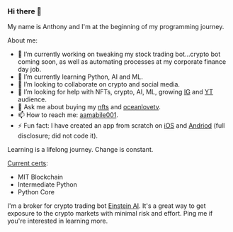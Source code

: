 ### Hi there 👋


<!--
**aamabile001/aamabile001** is a ✨ _special_ ✨ repository because its `README.md` (this file) appears on your GitHub profile.
-->
My name is Anthony and I'm at the beginning of my programming journey.

About me:

- 🔭 I’m currently working on tweaking my stock trading bot...crypto bot coming soon, as well as automating processes at my corporate finance day job.
- 🌱 I’m currently learning Python, AI and ML.
- 👯 I’m looking to collaborate on crypto and social media.
- 🤔 I’m looking for help with NFTs, crypto, AI, ML, growing [IG](https://www.instagram.com/oceanlovetv) and [YT](https://www.youtube.com/channel/UCZi3fM7_fN8Z7k5ZrB4huUA) audience.
- 💬 Ask me about buying my [nfts](https://opensea.io/hollaattonytone) and [oceanlovetv](oceanlovetv.net).
- 📫 How to reach me: [aamabile001](twitter.com/aamabile001).
- ⚡ Fun fact: I have created an app from scratch on [iOS](https://apps.apple.com/us/app/mrd-married-social-community/id1462458848) and [Andriod](https://play.google.com/store/apps/details?id=com.mrd.com) (full disclosure; did not code it).

Learning is a lifelong journey. Change is constant.

[Current certs](http://amabilemedia.com/my-certifications/):
- MIT Blockchain
- Intermediate Python
- Python Core

I'm a broker for crypto trading bot [Einstein AI](https://www.einsteinai.io). It's a great way to get exposure to the crypto markets with minimal risk and effort. Ping me if you're interested in learning more.
